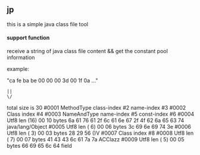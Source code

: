 ## jp

this is a simple java class file tool

#### support function

receive a string of java class file content && get the constant pool information

example:

"ca fe ba be 00 00 00 3d 00 1f 0a ..." 

    || 
    \/

total size is 30
#0001 MethodType class-index #2 name-index #3
#0002 Class index #4
#0003 NameAndType name-index #5 const-index #6
#0004 Utf8 len (16) 00 10 bytes 6a 61 76 61 2f 6c 61 6e 67 2f 4f 62 6a 65 63 74  java/lang/Object
#0005 Utf8 len ( 6) 00 06 bytes 3c 69 6e 69 74 3e  <init>
#0006 Utf8 len ( 3) 00 03 bytes 28 29 56  ()V
#0007 Class index #8
#0008 Utf8 len ( 7) 00 07 bytes 41 43 43 6c 61 7a 7a  ACClazz
#0009 Utf8 len ( 5) 00 05 bytes 66 69 65 6c 64  field